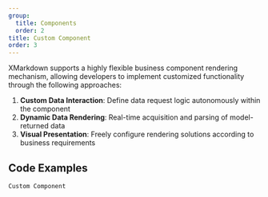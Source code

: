 ```yaml
---
group:
  title: Components
  order: 2
title: Custom Component
order: 3
---
```


XMarkdown supports a highly flexible business component rendering mechanism, allowing developers to implement customized functionality through the following approaches:

1. **Custom Data Interaction**: Define data request logic autonomously within the component
2. **Dynamic Data Rendering**: Real-time acquisition and parsing of model-returned data
3. **Visual Presentation**: Freely configure rendering solutions according to business requirements

## Code Examples

<!-- prettier-ignore -->
<code src="./demo/components/custom.tsx">Custom Component</code>
